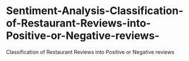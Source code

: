 # Sentiment-Analysis-Classification-of-Restaurant-Reviews-into-Positive-or-Negative-reviews-
Classification of Restaurant Reviews into Positive or Negative reviews
